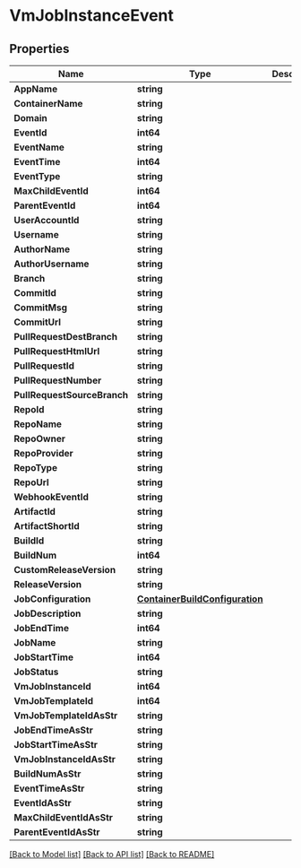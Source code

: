 # VmJobInstanceEvent

## Properties

Name | Type | Description | Notes
------------ | ------------- | ------------- | -------------
**AppName** | **string** |  | [optional] 
**ContainerName** | **string** |  | [optional] 
**Domain** | **string** |  | [optional] 
**EventId** | **int64** |  | [optional] 
**EventName** | **string** |  | [optional] 
**EventTime** | **int64** |  | [optional] 
**EventType** | **string** |  | [optional] 
**MaxChildEventId** | **int64** |  | [optional] 
**ParentEventId** | **int64** |  | [optional] 
**UserAccountId** | **string** |  | [optional] 
**Username** | **string** |  | [optional] 
**AuthorName** | **string** |  | [optional] 
**AuthorUsername** | **string** |  | [optional] 
**Branch** | **string** |  | [optional] 
**CommitId** | **string** |  | [optional] 
**CommitMsg** | **string** |  | [optional] 
**CommitUrl** | **string** |  | [optional] 
**PullRequestDestBranch** | **string** |  | [optional] 
**PullRequestHtmlUrl** | **string** |  | [optional] 
**PullRequestId** | **string** |  | [optional] 
**PullRequestNumber** | **string** |  | [optional] 
**PullRequestSourceBranch** | **string** |  | [optional] 
**RepoId** | **string** |  | [optional] 
**RepoName** | **string** |  | [optional] 
**RepoOwner** | **string** |  | [optional] 
**RepoProvider** | **string** |  | [optional] 
**RepoType** | **string** |  | [optional] 
**RepoUrl** | **string** |  | [optional] 
**WebhookEventId** | **string** |  | [optional] 
**ArtifactId** | **string** |  | [optional] 
**ArtifactShortId** | **string** |  | [optional] 
**BuildId** | **string** |  | [optional] 
**BuildNum** | **int64** |  | [optional] 
**CustomReleaseVersion** | **string** |  | [optional] 
**ReleaseVersion** | **string** |  | [optional] 
**JobConfiguration** | [**ContainerBuildConfiguration**](ContainerBuildConfiguration.md) |  | [optional] 
**JobDescription** | **string** |  | [optional] 
**JobEndTime** | **int64** |  | [optional] 
**JobName** | **string** |  | [optional] 
**JobStartTime** | **int64** |  | [optional] 
**JobStatus** | **string** |  | [optional] 
**VmJobInstanceId** | **int64** |  | [optional] 
**VmJobTemplateId** | **int64** |  | [optional] 
**VmJobTemplateIdAsStr** | **string** |  | [optional] 
**JobEndTimeAsStr** | **string** |  | [optional] 
**JobStartTimeAsStr** | **string** |  | [optional] 
**VmJobInstanceIdAsStr** | **string** |  | [optional] 
**BuildNumAsStr** | **string** |  | [optional] 
**EventTimeAsStr** | **string** |  | [optional] 
**EventIdAsStr** | **string** |  | [optional] 
**MaxChildEventIdAsStr** | **string** |  | [optional] 
**ParentEventIdAsStr** | **string** |  | [optional] 

[[Back to Model list]](../README.md#documentation-for-models) [[Back to API list]](../README.md#documentation-for-api-endpoints) [[Back to README]](../README.md)


